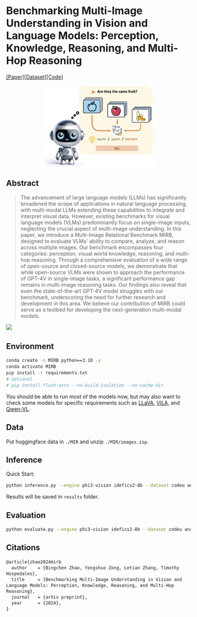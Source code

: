 # Benchmarking Multi-Image Understanding in Vision and Language Models: Perception, Knowledge, Reasoning, and Multi-Hop Reasoning

[[Paper]](https://arxiv.org/abs/2406.12742)[[Dataset]](https://huggingface.co/datasets/VLLMs/MIRB)[[Code]](https://github.com/ys-zong/MIRB)


<div align="center">
<img src=assets/teaser_mirb.jpg width=60% />
</div>

## Abstract
> The advancement of large language models (LLMs) has significantly broadened the scope of applications in natural language processing, with multi-modal LLMs extending these capabilities to integrate and interpret visual data. 
> However, existing benchmarks for visual language models (VLMs) predominantly focus on single-image inputs, neglecting the crucial aspect of multi-image understanding. 
> In this paper, we introduce a Multi-Image Relational Benchmark MIRB,  designed to evaluate VLMs' ability to compare, analyze, and reason across multiple images. 
> Our benchmark encompasses four categories: perception, visual world knowledge, reasoning, and multi-hop reasoning. 
> Through a comprehensive evaluation of a wide range of open-source and closed-source models, we demonstrate that while open-source VLMs were shown to approach the performance of GPT-4V in single-image tasks, a significant performance gap remains in multi-image reasoning tasks. 
> Our findings also reveal that even the state-of-the-art GPT-4V model struggles with our benchmark, underscoring the need for further research and development in this area. 
> We believe our contribution of MIRB could serve as a testbed for developing the next-generation multi-modal models. 


![](https://github.com/DTennant/MIRB_eval/blob/main/assets/Data_samples.jpg?raw=true)

## Environment
```bash
conda create -n MIRB python==3.10 -y
conda activate MIRB
pip install -r requirements.txt
# optional
# pip install flash-attn --no-build-isolation --no-cache-dir
```

You should be able to run most of the models now, but may also want to check some models for specific requirements such as [LLaVA](https://github.com/haotian-liu/LLaVA), [VILA](https://github.com/Efficient-Large-Model/VILA), and [Qwen-VL](https://github.com/QwenLM/Qwen-VL).

## Data
Put huggingface data in `./MIR` and unzip `./MIR/images.zip`.

## Inference

Quick Start:

```bash
python inference.py --engine phi3-vision idefics2-8b --dataset codeu analogy
```
Results will be saved in `results` folder.

## Evaluation
```bash
python evaluate.py --engine phi3-vision idefics2-8b --dataset codeu analogy

```

## Citations

```
@article{zhao2024mirb
  author    = {Bingchen Zhao, Yongshuo Zong, Letian Zhang, Timothy Hospedales},
  title     = {Benchmarking Multi-Image Understanding in Vision and Language Models: Perception, Knowledge, Reasoning, and Multi-Hop Reasoning},
  journal   = {arXiv preprint},
  year      = {2024},
}
```
